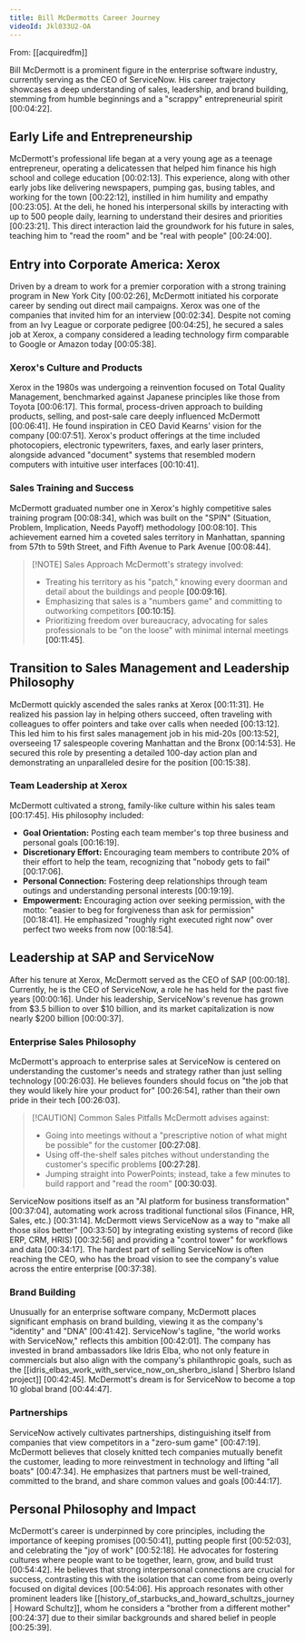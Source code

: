 ```yaml
---
title: Bill McDermotts Career Journey
videoId: Jkl033U2-OA
---
```


From: [[acquiredfm]] <br/> 

Bill McDermott is a prominent figure in the enterprise software industry, currently serving as the CEO of ServiceNow. His career trajectory showcases a deep understanding of sales, leadership, and brand building, stemming from humble beginnings and a "scrappy" entrepreneurial spirit <a class="yt-timestamp" data-t="00:04:22">[00:04:22]</a>.

## Early Life and Entrepreneurship

McDermott's professional life began at a very young age as a teenage entrepreneur, operating a delicatessen that helped him finance his high school and college education <a class="yt-timestamp" data-t="00:02:13">[00:02:13]</a>. This experience, along with other early jobs like delivering newspapers, pumping gas, busing tables, and working for the town <a class="yt-timestamp" data-t="00:22:12">[00:22:12]</a>, instilled in him humility and empathy <a class="yt-timestamp" data-t="00:23:05">[00:23:05]</a>. At the deli, he honed his interpersonal skills by interacting with up to 500 people daily, learning to understand their desires and priorities <a class="yt-timestamp" data-t="00:23:21">[00:23:21]</a>. This direct interaction laid the groundwork for his future in sales, teaching him to "read the room" and be "real with people" <a class="yt-timestamp" data-t="00:24:00">[00:24:00]</a>.

## Entry into Corporate America: Xerox

Driven by a dream to work for a premier corporation with a strong training program in New York City <a class="yt-timestamp" data-t="00:02:26">[00:02:26]</a>, McDermott initiated his corporate career by sending out direct mail campaigns. Xerox was one of the companies that invited him for an interview <a class="yt-timestamp" data-t="00:02:34">[00:02:34]</a>. Despite not coming from an Ivy League or corporate pedigree <a class="yt-timestamp" data-t="00:04:25">[00:04:25]</a>, he secured a sales job at Xerox, a company considered a leading technology firm comparable to Google or Amazon today <a class="yt-timestamp" data-t="00:05:38">[00:05:38]</a>.

### Xerox's Culture and Products
Xerox in the 1980s was undergoing a reinvention focused on Total Quality Management, benchmarked against Japanese principles like those from Toyota <a class="yt-timestamp" data-t="00:06:17">[00:06:17]</a>. This formal, process-driven approach to building products, selling, and post-sale care deeply influenced McDermott <a class="yt-timestamp" data-t="00:06:41">[00:06:41]</a>. He found inspiration in CEO David Kearns' vision for the company <a class="yt-timestamp" data-t="00:07:51">[00:07:51]</a>. Xerox's product offerings at the time included photocopiers, electronic typewriters, faxes, and early laser printers, alongside advanced "document" systems that resembled modern computers with intuitive user interfaces <a class="yt-timestamp" data-t="00:10:41">[00:10:41]</a>.

### Sales Training and Success
McDermott graduated number one in Xerox's highly competitive sales training program <a class="yt-timestamp" data-t="00:08:34">[00:08:34]</a>, which was built on the "SPIN" (Situation, Problem, Implication, Needs Payoff) methodology <a class="yt-timestamp" data-t="00:08:10">[00:08:10]</a>. This achievement earned him a coveted sales territory in Manhattan, spanning from 57th to 59th Street, and Fifth Avenue to Park Avenue <a class="yt-timestamp" data-t="00:08:44">[00:08:44]</a>.

> [!NOTE] Sales Approach
> McDermott's strategy involved:
> *   Treating his territory as his "patch," knowing every doorman and detail about the buildings and people <a class="yt-timestamp" data-t="00:09:16">[00:09:16]</a>.
> *   Emphasizing that sales is a "numbers game" and committing to outworking competitors <a class="yt-timestamp" data-t="00:10:15">[00:10:15]</a>.
> *   Prioritizing freedom over bureaucracy, advocating for sales professionals to be "on the loose" with minimal internal meetings <a class="yt-timestamp" data-t="00:11:45">[00:11:45]</a>.

## Transition to Sales Management and Leadership Philosophy

McDermott quickly ascended the sales ranks at Xerox <a class="yt-timestamp" data-t="00:11:31">[00:11:31]</a>. He realized his passion lay in helping others succeed, often traveling with colleagues to offer pointers and take over calls when needed <a class="yt-timestamp" data-t="00:13:12">[00:13:12]</a>. This led him to his first sales management job in his mid-20s <a class="yt-timestamp" data-t="00:13:52">[00:13:52]</a>, overseeing 17 salespeople covering Manhattan and the Bronx <a class="yt-timestamp" data-t="00:14:53">[00:14:53]</a>. He secured this role by presenting a detailed 100-day action plan and demonstrating an unparalleled desire for the position <a class="yt-timestamp" data-t="00:15:38">[00:15:38]</a>.

### Team Leadership at Xerox
McDermott cultivated a strong, family-like culture within his sales team <a class="yt-timestamp" data-t="00:17:45">[00:17:45]</a>. His philosophy included:
*   **Goal Orientation:** Posting each team member's top three business and personal goals <a class="yt-timestamp" data-t="00:16:19">[00:16:19]</a>.
*   **Discretionary Effort:** Encouraging team members to contribute 20% of their effort to help the team, recognizing that "nobody gets to fail" <a class="yt-timestamp" data-t="00:17:06">[00:17:06]</a>.
*   **Personal Connection:** Fostering deep relationships through team outings and understanding personal interests <a class="yt-timestamp" data-t="00:19:19">[00:19:19]</a>.
*   **Empowerment:** Encouraging action over seeking permission, with the motto: "easier to beg for forgiveness than ask for permission" <a class="yt-timestamp" data-t="00:18:41">[00:18:41]</a>. He emphasized "roughly right executed right now" over perfect two weeks from now <a class="yt-timestamp" data-t="00:18:54">[00:18:54]</a>.

## Leadership at SAP and ServiceNow

After his tenure at Xerox, McDermott served as the CEO of SAP <a class="yt-timestamp" data-t="00:00:18">[00:00:18]</a>. Currently, he is the CEO of ServiceNow, a role he has held for the past five years <a class="yt-timestamp" data-t="00:00:16">[00:00:16]</a>. Under his leadership, ServiceNow's revenue has grown from $3.5 billion to over $10 billion, and its market capitalization is now nearly $200 billion <a class="yt-timestamp" data-t="00:00:37">[00:00:37]</a>.

### Enterprise Sales Philosophy
McDermott's approach to enterprise sales at ServiceNow is centered on understanding the customer's needs and strategy rather than just selling technology <a class="yt-timestamp" data-t="00:26:03">[00:26:03]</a>. He believes founders should focus on "the job that they would likely hire your product for" <a class="yt-timestamp" data-t="00:26:54">[00:26:54]</a>, rather than their own pride in their tech <a class="yt-timestamp" data-t="00:26:03">[00:26:03]</a>.

> [!CAUTION] Common Sales Pitfalls
> McDermott advises against:
> *   Going into meetings without a "prescriptive notion of what might be possible" for the customer <a class="yt-timestamp" data-t="00:27:08">[00:27:08]</a>.
> *   Using off-the-shelf sales pitches without understanding the customer's specific problems <a class="yt-timestamp" data-t="00:27:28">[00:27:28]</a>.
> *   Jumping straight into PowerPoints; instead, take a few minutes to build rapport and "read the room" <a class="yt-timestamp" data-t="00:30:03">[00:30:03]</a>.

ServiceNow positions itself as an "AI platform for business transformation" <a class="yt-timestamp" data-t="00:37:04">[00:37:04]</a>, automating work across traditional functional silos (Finance, HR, Sales, etc.) <a class="yt-timestamp" data-t="00:31:14">[00:31:14]</a>. McDermott views ServiceNow as a way to "make all those silos better" <a class="yt-timestamp" data-t="00:33:50">[00:33:50]</a> by integrating existing systems of record (like ERP, CRM, HRIS) <a class="yt-timestamp" data-t="00:32:56">[00:32:56]</a> and providing a "control tower" for workflows and data <a class="yt-timestamp" data-t="00:34:17">[00:34:17]</a>. The hardest part of selling ServiceNow is often reaching the CEO, who has the broad vision to see the company's value across the entire enterprise <a class="yt-timestamp" data-t="00:37:38">[00:37:38]</a>.

### Brand Building
Unusually for an enterprise software company, McDermott places significant emphasis on brand building, viewing it as the company's "identity" and "DNA" <a class="yt-timestamp" data-t="00:41:42">[00:41:42]</a>. ServiceNow's tagline, "the world works with ServiceNow," reflects this ambition <a class="yt-timestamp" data-t="00:42:01">[00:42:01]</a>. The company has invested in brand ambassadors like Idris Elba, who not only feature in commercials but also align with the company's philanthropic goals, such as the [[idris_elbas_work_with_service_now_on_sherbro_island | Sherbro Island project]] <a class="yt-timestamp" data-t="00:42:45">[00:42:45]</a>. McDermott's dream is for ServiceNow to become a top 10 global brand <a class="yt-timestamp" data-t="00:44:47">[00:44:47]</a>.

### Partnerships
ServiceNow actively cultivates partnerships, distinguishing itself from companies that view competitors in a "zero-sum game" <a class="yt-timestamp" data-t="00:47:19">[00:47:19]</a>. McDermott believes that closely knitted tech companies mutually benefit the customer, leading to more reinvestment in technology and lifting "all boats" <a class="yt-timestamp" data-t="00:47:34">[00:47:34]</a>. He emphasizes that partners must be well-trained, committed to the brand, and share common values and goals <a class="yt-timestamp" data-t="00:44:17">[00:44:17]</a>.

## Personal Philosophy and Impact

McDermott's career is underpinned by core principles, including the importance of keeping promises <a class="yt-timestamp" data-t="00:50:41">[00:50:41]</a>, putting people first <a class="yt-timestamp" data-t="00:52:03">[00:52:03]</a>, and celebrating the "joy of work" <a class="yt-timestamp" data-t="00:52:18">[00:52:18]</a>. He advocates for fostering cultures where people want to be together, learn, grow, and build trust <a class="yt-timestamp" data-t="00:54:42">[00:54:42]</a>. He believes that strong interpersonal connections are crucial for success, contrasting this with the isolation that can come from being overly focused on digital devices <a class="yt-timestamp" data-t="00:54:06">[00:54:06]</a>. His approach resonates with other prominent leaders like [[history_of_starbucks_and_howard_schultzs_journey | Howard Schultz]], whom he considers a "brother from a different mother" <a class="yt-timestamp" data-t="00:24:37">[00:24:37]</a> due to their similar backgrounds and shared belief in people <a class="yt-timestamp" data-t="00:25:39">[00:25:39]</a>.